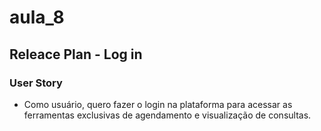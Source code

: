 # aula_8
## Releace Plan - Log in
### User Story 
- Como usuário, quero fazer o login na plataforma para acessar as ferramentas exclusivas de agendamento e visualização de consultas.

